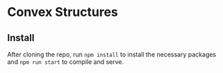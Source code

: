 # Convex Structures

## Install

After cloning the repo, run `npm install` to install the necessary packages and `npm run start` to compile and serve.
